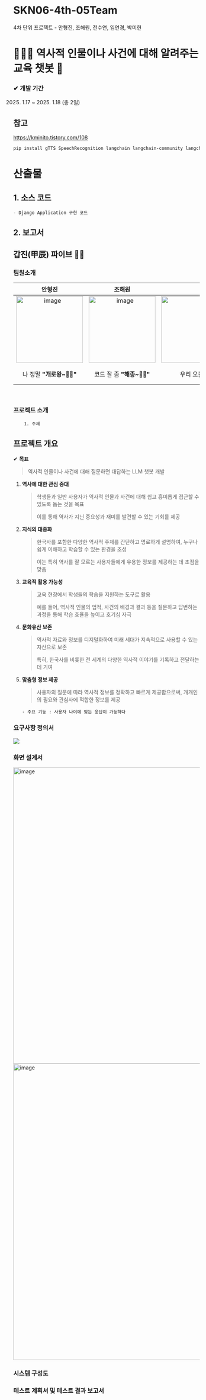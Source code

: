 # SKN06-4th-05Team
4차 단위 프로젝트 - 안형진, 조해원, 전수연, 임연경, 박미현



# 🤴🏻👑 역사적 인물이나 사건에 대해 알려주는 교육 챗봇 🤖

### ✔ 개발 기간                                                  
2025. 1.17 ~ 2025. 1.18 (총 2일)

## 참고
https://kminito.tistory.com/108
```bash
pip install gTTS SpeechRecognition langchain langchain-community langchain-openai langchain-chroma PyAudio pydub pygame
```


# 산출물
## 1. 소스 코드
    - Django Application 구현 코드
## 2. 보고서


## 갑진(甲辰) 파이브 ✋🏻
### 팀원소개
<div align="center">

| 안형진 | 조해원 | 전수연 | 박미현 | 임연경 | 
|:----------:|:----------:|:----------:|:----------:|:----------:|
|<img src="https://github.com/SKNETWORKS-FAMILY-AICAMP/SKN06-3rd-5team/blob/main/%EC%82%AC%EC%A7%84/%ED%98%95%EC%A7%84.png" alt="image" width="180" height="180"/> |<img src="https://github.com/SKNETWORKS-FAMILY-AICAMP/SKN06-3rd-5team/blob/main/%EC%82%AC%EC%A7%84/%ED%95%B4%EC%9B%90.png" alt="image" width="180" height="180"/>|<img src="https://github.com/SKNETWORKS-FAMILY-AICAMP/SKN06-3rd-5team/blob/main/%EC%82%AC%EC%A7%84/%EC%88%98%EC%97%B0.jpg" alt="image" width="260" height="180"/>|<img src="https://github.com/SKNETWORKS-FAMILY-AICAMP/SKN06-3rd-5team/blob/main/%EC%82%AC%EC%A7%84/%EB%AF%B8%ED%98%84.png" alt="image" width="160" height="180"/>|<img src="https://github.com/SKNETWORKS-FAMILY-AICAMP/SKN06-3rd-5team/blob/main/%EC%82%AC%EC%A7%84/%EC%97%B0%EA%B2%BD.png" alt="image" width="170" height="180"/>|
| 나 정말 **"개로왕~🤴🏻"** | 코드 잘 좀 **"해종~🤴🏻"** | 우리 오늘 밤  **"세종.🤴🏻"** | 우리 모델 좋은거 **"인종~?🤴🏻"** |**"우왕~🤴🏻"** 된당~ 흐히히|

</br>

</div>

###   프로젝트 소개
        1. 주제
## 프로젝트 개요
✔ **목표**
   > 역사적 인물이나 사건에 대해 질문하면 대답하는 LLM 챗봇 개발
   >
 1. **역사에 대한 관심 증대**
       > 학생들과 일반 사용자가 역사적 인물과 사건에 대해 쉽고 흥미롭게 접근할 수 있도록 돕는 것을 목표
       >
       > 이를 통해 역사가 지닌 중요성과 재미를 발견할 수 있는 기회를 제공
          
 2. **지식의 대중화**
       > 한국사를 포함한 다양한 역사적 주제를 간단하고 명료하게 설명하여, 누구나 쉽게 이해하고 학습할 수 있는 환경을 조성
       >
       > 이는 특히 역사를 잘 모르는 사용자들에게 유용한 정보를 제공하는 데 초점을 맞춤
          
      
 3. **교육적 활용 가능성**
       > 교육 현장에서 학생들의 학습을 지원하는 도구로 활용
       > 
       > 예를 들어, 역사적 인물의 업적, 사건의 배경과 결과 등을 질문하고 답변하는 과정을 통해 학습 효율을 높이고 호기심 자극
       
        
 4. **문화유산 보존**
       > 역사적 자료와 정보를 디지털화하여 미래 세대가 지속적으로 사용할 수 있는 자산으로 보존
       > 
       > 특히, 한국사를 비롯한 전 세계의 다양한 역사적 이야기를 기록하고 전달하는 데 기여
         
          
 5. **맞춤형 정보 제공**
       > 사용자의 질문에 따라 역사적 정보를 정확하고 빠르게 제공함으로써, 개개인의 필요와 관심사에 적합한 정보를 제공
           
    
        - 주요 기능 : 사용자 나이에 맞는 응답이 가능하다


###  요구사항 정의서
<img src="https://github.com/SKNETWORKS-FAMILY-AICAMP/SKN06-4th-05Team/blob/main/%EC%9A%94%EA%B5%AC%EC%82%AC%ED%95%AD%EC%A0%95%EC%9D%98%EC%84%9C_re01.jpg"/>
<br>


###  화면 설계서

<img src="https://github.com/SKNETWORKS-FAMILY-AICAMP/SKN06-4th-05Team/blob/main/%ED%99%94%EB%A9%B4%20%EC%84%A4%EA%B3%84%EC%84%9C/%EB%8B%A4%EC%9D%B4%EC%96%B4%EA%B7%B8%EB%9E%A8%20(1).jpg" alt="image" width="600" height="800"/>
<br>
<img src="https://github.com/SKNETWORKS-FAMILY-AICAMP/SKN06-4th-05Team/blob/main/%ED%99%94%EB%A9%B4%20%EC%84%A4%EA%B3%84%EC%84%9C/%ED%99%94%EB%A9%B4%EC%84%A4%EA%B3%84%EC%84%9C_img.jpg" alt="image" width="600" height="800"/>


###  시스템 구성도


###  테스트 계획서 및 테스트 결과 보고서
